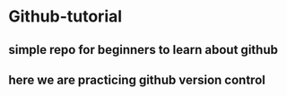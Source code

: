 # Github-tutorial
## simple repo for beginners to learn about github
## here we are practicing github version control
